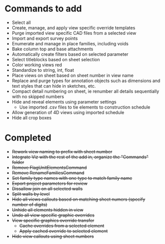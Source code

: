 # Commands to add

+ Select all
+ Create, manage, and apply view specific override templates
+ Purge imported view specific CAD files from a selected view
+ Import and export survey points
+ Enumerate and manage in place families, including voids
+ Bake column top and base attachments
+ Automatically create filters based on selected parameter
+ Select titleblocks based on sheet selection
+ Color working views red
+ Standardize to string, int, float
+ Place views on sheet based on sheet number in view name
+ Replace and purge types for annotation objects such as dimensions and text styles that can hide in sketches, etc.
+ Compact detail numbering on sheet, ie renumber all details sequentially with no skipped numbers
+ Hide and reveal elements using parameter settings
    - Use imported .csv files to tie elements to construction schedule
+ Allow generation of 4D views using imported schedule
+ Hide all crop boxes

# Completed

+ ~~Rework view naming to prefix with sheet number~~
+ ~~Integrate Viz with the rest of the add in, organize the "Commands" folder~~
+ ~~Remove FlagUnitElementsCommand~~
+ ~~Remove RenameFamiliesCommand~~
+ ~~Set family type names with one type to match family name~~
+ ~~Export project parameters for review~~
+ ~~Dissallow join on all selected walls~~
+ ~~Split walls by level~~
+ ~~Hide all views callouts based on matching sheet numers (specify number of digits)~~
+ ~~Unhide all elements hidden in view~~
+ ~~Undo all view specific graphic overrides~~
+ ~~View specific graphics override transfer~~
    - ~~Cache overrides from a selected element~~
    - ~~Apply cached override to selected element~~
+ ~~Hide view callouts using sheet numbers~~